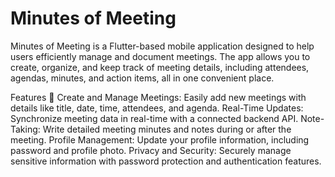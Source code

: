 # Minutes of Meeting 
Minutes of Meeting is a Flutter-based mobile application designed to help users efficiently manage and document meetings. The app allows you to create, organize, and keep track of meeting details, including attendees, agendas, minutes, and action items, all in one convenient place.

Features 🚀
Create and Manage Meetings: Easily add new meetings with details like title, date, time, attendees, and agenda.
Real-Time Updates: Synchronize meeting data in real-time with a connected backend API.
Note-Taking: Write detailed meeting minutes and notes during or after the meeting.
Profile Management: Update your profile information, including password and profile photo.
Privacy and Security: Securely manage sensitive information with password protection and authentication features.
